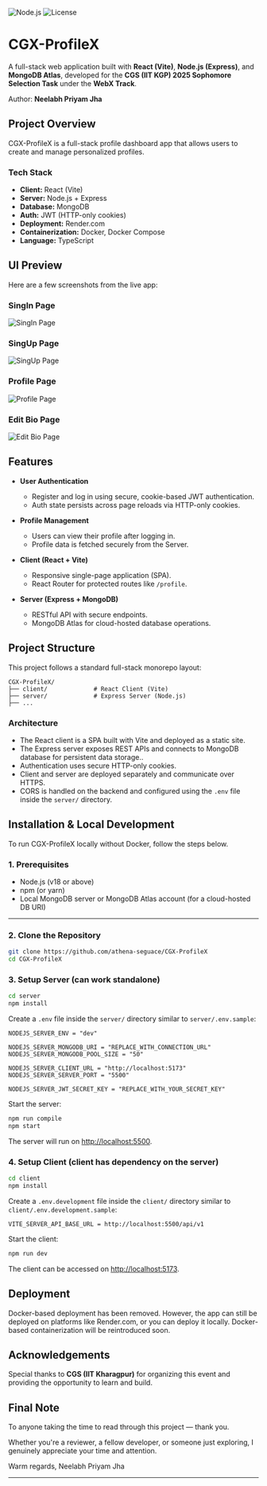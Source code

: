 ![Node.js](https://img.shields.io/badge/node-%3E=18.x-brightgreen)
![License](https://img.shields.io/badge/license-MIT-blue.svg)

# CGX-ProfileX

A full-stack web application built with **React (Vite)**, **Node.js (Express)**, and **MongoDB Atlas**, developed for the **CGS (IIT KGP) 2025 Sophomore Selection Task** under the **WebX Track**.

Author: **Neelabh Priyam Jha**

## Project Overview

CGX-ProfileX is a full-stack profile dashboard app that allows users to create and manage personalized profiles.

### Tech Stack

-   **Client:** React (Vite)
-   **Server:** Node.js + Express
-   **Database:** MongoDB
-   **Auth:** JWT (HTTP-only cookies)
-   **Deployment:** Render.com
-   **Containerization:** Docker, Docker Compose
-   **Language:** TypeScript

## UI Preview

Here are a few screenshots from the live app:

### SingIn Page

![SingIn Page](./assets/screenshots/signIn-page.png)

### SingUp Page

![SingUp Page](./assets/screenshots/signUp-page.png)

### Profile Page

![Profile Page](./assets/screenshots/profile-page.png)

### Edit Bio Page

![Edit Bio Page](./assets/screenshots/editBio-page.png)

## Features

-   **User Authentication**

    -   Register and log in using secure, cookie-based JWT authentication.
    -   Auth state persists across page reloads via HTTP-only cookies.

-   **Profile Management**

    -   Users can view their profile after logging in.
    -   Profile data is fetched securely from the Server.

-   **Client (React + Vite)**

    -   Responsive single-page application (SPA).
    -   React Router for protected routes like `/profile`.

-   **Server (Express + MongoDB)**

    -   RESTful API with secure endpoints.
    -   MongoDB Atlas for cloud-hosted database operations.

## Project Structure

This project follows a standard full-stack monorepo layout:

```text
CGX-ProfileX/
├── client/             # React Client (Vite)
├── server/             # Express Server (Node.js)
├── ...
```

### Architecture

-   The React client is a SPA built with Vite and deployed as a static site.
-   The Express server exposes REST APIs and connects to MongoDB database for persistent data storage..
-   Authentication uses secure HTTP-only cookies.
-   Client and server are deployed separately and communicate over HTTPS.
-   CORS is handled on the backend and configured using the `.env` file inside the `server/` directory.

## Installation & Local Development

To run CGX-ProfileX locally without Docker, follow the steps below.

### 1. Prerequisites

-   Node.js (v18 or above)
-   npm (or yarn)
-   Local MongoDB server or MongoDB Atlas account (for a cloud-hosted DB URI)

---

### 2. Clone the Repository

```bash
git clone https://github.com/athena-seguace/CGX-ProfileX
cd CGX-ProfileX
```

### 3. Setup Server (can work standalone)

```bash
cd server
npm install
```

Create a `.env` file inside the `server/` directory similar to `server/.env.sample`:

```env
NODEJS_SERVER_ENV = "dev"

NODEJS_SERVER_MONGODB_URI = "REPLACE_WITH_CONNECTION_URL"
NODEJS_SERVER_MONGODB_POOL_SIZE = "50"

NODEJS_SERVER_CLIENT_URL = "http://localhost:5173"
NODEJS_SERVER_SERVER_PORT = "5500"

NODEJS_SERVER_JWT_SECRET_KEY = "REPLACE_WITH_YOUR_SECRET_KEY"
```

Start the server:

```bash
npm run compile
npm start
```

The server will run on [http://localhost:5500](http://localhost:5500).

### 4. Setup Client (client has dependency on the server)

```bash
cd client
npm install
```

Create a `.env.development` file inside the `client/` directory similar to `client/.env.development.sample`:

```env
VITE_SERVER_API_BASE_URL = http://localhost:5500/api/v1
```

Start the client:

```bash
npm run dev
```

The client can be accessed on [http://localhost:5173](http://localhost:5173).

## Deployment

Docker-based deployment has been removed. However, the app can still be deployed on platforms like Render.com, or you can deploy it locally. Docker-based containerization will be reintroduced soon.

## Acknowledgements

Special thanks to **CGS (IIT Kharagpur)** for organizing this event and providing the opportunity to learn and build.

## Final Note

To anyone taking the time to read through this project — thank you.

Whether you're a reviewer, a fellow developer, or someone just exploring, I genuinely appreciate your time and attention.

Warm regards,
Neelabh Priyam Jha

---
